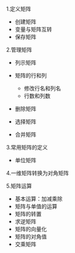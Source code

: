 1.定义矩阵

- 创建矩阵
- 变量与矩阵互转
- 保存矩阵

2.管理矩阵

- 列示矩阵

- 矩阵的行和列
  - 修改行名和列名
  - 行数和列数
- 删除矩阵
- 选择矩阵
- 合并矩阵

3.常用矩阵的定义

- 单位矩阵

4.一维矩阵转换为对角矩阵

5.矩阵运算

- 基本运算：加减乘除
- 矩阵与单值的运算
- 矩阵的转置
- 求逆矩阵
- 矩阵的向量化
- 矩阵的对角值
- 交乘矩阵

